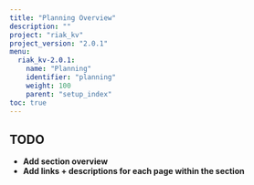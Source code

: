 ```yaml
---
title: "Planning Overview"
description: ""
project: "riak_kv"
project_version: "2.0.1"
menu:
  riak_kv-2.0.1:
    name: "Planning"
    identifier: "planning"
    weight: 100
    parent: "setup_index"
toc: true
---
```


## TODO

- **Add section overview**
- **Add links + descriptions for each page within the section**
